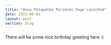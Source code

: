 ```yaml
---
title: "Anna Potapenko Personal Page Launched"
date: 2015-06-01
layout: post
section: blog
---
```


There will be some nice birthday greeting here :)
